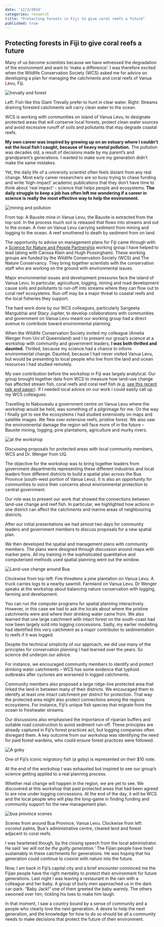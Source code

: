 ```yaml
---
date: '12/3/2016'
categories: research
title: "Protecting forests in Fiji to give coral reefs a future"
published: true
---
```



## Protecting forests in Fiji to give coral reefs a future

Many of us become scientists because we have witnessed the degradation of the environment and want to ‘make a difference’. I was therefore excited when the Wildlife Conservation Society (WCS) asked me for advice on developing a plan for managing the catchments and coral reefs of Vanua Levu, Fiji.


<div class = "image_caption_wide">
<img src ="trevally-forest.png" alt="trevally and forest" class="image_float_wide"/>
<p> Left: Fish like this Giant Trevally prefer to hunt in clear water. Right: Streams draining forested catchments will carry clean water to the ocean. </p>
</div>

WCS is working with communities on island of Vanua Levu, to designate protected areas that will conserve local forests, protect clean water sources and avoid excessive runoff of soils and pollutants that may degrade coastal reefs.

**My own career was inspired by growing up on an estuary where I couldn’t eat the local fish I caught, because of heavy metal pollution.** The pollution was decades old, a result of decisions made by my parent’s and grandparent’s generations. I wanted to make sure my generation didn’t make the same mistakes.


Yet, the daily life of a university scientist often feels distant from any real change. Most early career researchers are so busy trying to chase funding and write ‘high-impact’ academic publications that they don’t have time to think about ‘real impact’ – science that helps people and ecosystems. **The daily struggle to keep a job has often left me wondering if a career in science is really the most effective way to help the environment.**


<div class = "image_caption_long">
<img src ="r2rpic.png" alt="mining and pollution" class="image_long"/>
<p> From top: A Bauxite mine in Vanua Levu, the Bauxite is extracted from the top-soil. In the process much soil is released that flows into streams and out to the ocean. A river on Vanua Levu carrying sediment from mining and logging to the ocean. A reef smothered to death by sediment from on land.
 </p>
</div>

The opportunity to advise on management plans for Fiji came through with a [Science for Nature and People Partnership](http://snappartnership.net/groups/ridges-to-reef-fisheries/) working group I have helped to lead (along with Carissa Klein and Hugh Possingham). These working groups are funded by the Wildlife Conservation Society (WCS) and The Nature Conservancy. They bring together scientists with the conservation staff who are working on the ground with environmental issues.

Major environmental issues and development pressures face the island of Vanua Levu. In particular, agriculture, logging, mining and road development cause soils and pollutants to run-off into streams where they can flow out to coral reef ecosystems. Run-off may be a major threat to coastal reefs and the local fisheries they support.


The hard work done by our WCS colleagues, particularly Sangeeta Mangubhai and Stacy Jupiter, to develop collaborations with communities and government on Vanua Levu meant our working group had a direct avenue to contribute toward environmental planning.

When the Wildlife Conservation Society invited my colleague (Amelia Wenger from Uni of Queensland) and I to present our group’s science at a workshop with community and government leaders, **I was both thrilled and daunted.** Thrilled, because my science had a chance to inform environmental change. Daunted, because I had never visited Vanua Levu, but would be presenting to local people who live from the land and ocean resources I had studied remotely.

My own contribution before the workshop in Fiji was largely analytical. Our group brought together data from WCS to measure how land-use change has affected stream fish, coral reefs and coral reef fish (e.g. [see this recent talk and paper](/research/2016/07/07/SCBO2016-talk.html)). If I needed local advice on our work I could easily call up my WCS colleagues.


Travelling to Nabouwalu a government centre on Vanua Levu where the workshop would be held, was something of a pilgrimage for me. On the way I finally got to see the ecosystems I had studied extensively on maps and satellite images. We flew over extensive reefs, pristine forest. We also saw the environmental damage the region will face more of in the future – Bauxite mining, logging, pine plantations, agriculture and murky rivers.


<div class = "image_caption">
<img src ="r2rworkshop.JPG" alt="at the workshop" class="image_float"/>
<p> Discussing proposals for protected areas with local community members, WCS and Dr. Wenger from UQ.
 </p>
</div>

The objective for the workshop was to bring together leaders from government departments representing these different industries and local leaders from different districts to build a spatial plan across the Bua Province (south-west portion of Vanua Levu). It is also an opportunity for communities to voice their concerns about environmental protection to central government.


Our role was to present our work that showed the connections between land-use change and reef fish. In particular, we highlighted how actions in one district can affect the catchments and marine areas of neighbouring districts.

After our initial presentations we had almost two days for community leaders and government members to discuss proposals for a new spatial plan.

We then developed the spatial and management plans with community members. The plans were designed through discussion around maps with marker pens. All my training in the sophisticated quantitative and computerised methods used spatial planning went out the window.

<div class = "image_caption">
<img src ="land-use-change-bua.png" alt="Land-use change around Bua" class="image_float"/>
<p> Clockwise from top-left: Fire threatens a pine plantation on Vanua Levu. A truck carries logs to a nearby sawmill. Farmland on Vanua Levu. Dr Wenger speaks at the workshop about balancing nature conservation with logging, farming and development.
 </p>
</div>

You can run the computer programs for spatial planning interactively. However, in this case we had to ask the locals about where the pristine catchments were and where their drinking water came from. We also learned that one large catchment with intact forest on the south-coast had now been largely sold into logging concessions. Sadly, my earlier modelling had identified this very catchment as a major contributor to sedimentation to reefs if it was logged.

Despite the technical simplicity of our approach, we did use many of the principles for conservation planning I had learned over the years. So science did underpin our advice.

For instance, we encouraged community members to identify and protect drinking water catchments – WCS has some evidence that typhoid outbreaks after cyclones are worsened in logged catchments.

Community members also proposed a large ridge-line protected area that linked the land in between many of their districts. We encouraged them to identify at least one intact catchment per district for protection. That way the protected area might also protect connections among the regions ecosystems. For instance, Fiji’s unique fish species that migrate from the ocean to freshwater streams.

Our discussions also emphasised the importance of riparian buffers and suitable road construction to avoid sediment run-off. These principles are already captured in Fiji’s forest practices act, but logging companies often disregard them. A key outcome from our workshop was identifying the need for paid forest wardens, who could ensure forest practices were followed.

<div class = "image_caption_fixed">
<img src ="beli-goby.JPG" alt="A goby" class = "image_normal"/>
<p> One of Fiji’s iconic migratory fish (a goby) is represented on their $10 note.
 </p>
</div>

At the end of the workshop I was exhausted but inspired to see our group’s science getting applied to a real planning process.

Whether real change will happen in the region, we are yet to see. We discovered at this workshop that past protected areas that had been agreed to are now under logging concessions. At the end of the day, it will be WCS and the local people who will play the long-game in finding funding and community support for the new management plan.



<div class = "image_caption_wide">
<img src ="bua-province.png" alt="bua province scenes" class="image_float_wide"/>
<p> Scenes from around Bua Province, Vanua Levu. Clockwise from left: coconut palms, Bua's administrative centre, cleared land and forest adjacent to coral reefs.
 </p>
</div>


I was heartened though, by the closing speech from the local administrator. He said *‘we will not be the guilty generation.’* The Fijian people have lived sustainably in these catchments for generations. He was hoping that his generation could continue to coexist with nature into the future.




Now, I am back in Fiji’s capital city and a brief encounter convinced me the Fijian people have the right mentality to protect their environment for future generations. Last night I was leaving a restaurant in the rain with a colleague and her baby. A group of burly men approached us in the dark car-park. “Baby Jack!” one of them greeted the baby warmly. The others swooned over him, tickling his toes to make him laugh.


In that moment, I saw a country bound by a sense of community and a people who clearly love the next generation. A desire to help the next generation, and the knowledge for how to do so should be all a community needs to make decisions that protect the future of their environment.
